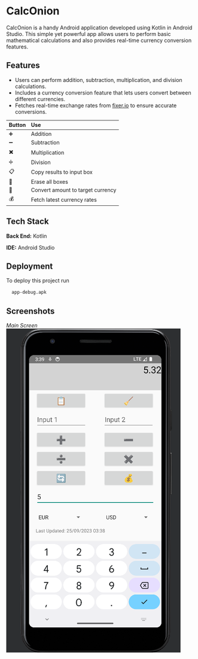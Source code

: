 
# CalcOnion

CalcOnion is a handy Android application developed using Kotlin in Android Studio. This simple yet powerful app allows users to perform basic mathematical calculations and also provides real-time currency conversion features.


## Features

- Users can perform addition, subtraction, multiplication, and division calculations.
- Includes a currency conversion feature that lets users convert between different currencies.
- Fetches real-time exchange rates from [fixer.io](https://fixer.io/) to ensure accurate conversions.
  
| Button | Use | 
| :-------- | :------- | 
| ➕ | Addition | 
| ➖ | Subtraction | 
| ✖️ | Multiplication | 
| ➗ | Division | 
| 📋 | Copy results to input box | 
| 🧹 | Erase all boxes | 
| 🔄 | Convert amount to target currency | 
| 💰 | Fetch latest currency rates | 


## Tech Stack

**Back End:** Kotlin

**IDE:** Android Studio


## Deployment

To deploy this project run

```bash
  app-debug.apk
```

## Screenshots
*Main Screen*</br>
![Main Screen](https://github.com/manosmin/CalcOnion/blob/master/screenshots/main_screen.PNG)
